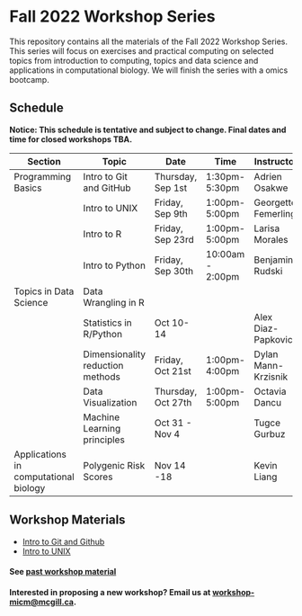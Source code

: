 # Fall 2022 Workshop Series

This repository contains all the materials of the Fall 2022 Workshop Series. 
This series will focus on exercises and practical computing on selected topics from introduction to computing, topics and data science and applications in computational biology. We will finish the series with a omics bootcamp.

## Schedule

**Notice: This schedule is tentative and subject to change. Final dates and time for closed workshops TBA.**

|Section | Topic | Date | Time | Instructor | Format | Registration |
|-----| ------| ---- | ----- | ---------- | -------- | ------- |
| Programming Basics | Intro to Git and GitHub| Thursday, Sep 1st | 1:30pm-5:30pm | Adrien Osakwe| online | Closed |
|| Intro to UNIX | Friday, Sep 9th | 1:00pm-5:00pm | Georgette Femerling | online | [Open](https://forms.gle/TcChp9G242EB7eF58) |
|| Intro to R | Friday, Sep 23rd | 1:00pm-5:00pm | Larisa Morales | online | [Open](https://forms.gle/4X5iUTMrQBEoHDZg9) |
|| Intro to Python | Friday, Sep 30th | 10:00am - 2:00pm | Benjamin Rudski | online | Closed |
| Topics in Data Science | Data Wrangling in R | | | | TBA | Closed |
|| Statistics in R/Python |  Oct 10-14 |  | Alex Diaz-Papkovich‬ | TBA | Closed |
||Dimensionality reduction methods | Friday, Oct 21st | 1:00pm-4:00pm | Dylan Mann-Krzisnik | TBA | Closed |
||Data Visualization | Thursday, Oct 27th | 1:00pm-5:00pm | Octavia Dancu | Online | Closed |
||Machine Learning principles| Oct 31 - Nov 4 | | Tugce Gurbuz | TBA | Closed |
| Applications in computational biology | Polygenic Risk Scores | Nov 14 -18	|  | Kevin Liang	| TBA | Closed | 

## Workshop Materials

* [Intro to Git and Github](https://github.com/McGill-MiCM/MiCM_IntroToGitHub)
* [Intro to UNIX](https://github.com/McGill-MiCM/MiCM_Intro_Unix_Fall2022)

#### See [past workshop material](https://mcgill-micm.github.io/MicM-Mcgill/)
#### Interested in proposing a new workshop? Email us at workshop-micm@mcgill.ca.
